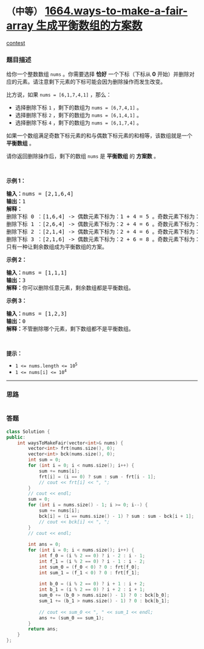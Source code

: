 # `（中等）` [1664.ways-to-make-a-fair-array 生成平衡数组的方案数](https://leetcode-cn.com/problems/ways-to-make-a-fair-array/)

[contest](https://leetcode-cn.com/contest/weekly-contest-216/problems/ways-to-make-a-fair-array/)

### 题目描述
<p>给你一个整数数组&nbsp;<code>nums</code>&nbsp;。你需要选择 <strong>恰好</strong>&nbsp;一个下标（下标从 <strong>0</strong>&nbsp;开始）并删除对应的元素。请注意剩下元素的下标可能会因为删除操作而发生改变。</p>

<p>比方说，如果&nbsp;<code>nums = [6,1,7,4,1]</code>&nbsp;，那么：</p>

<ul>
	<li>选择删除下标 <code>1</code> ，剩下的数组为&nbsp;<code>nums = [6,7,4,1]</code>&nbsp;。</li>
	<li>选择删除下标&nbsp;<code>2</code>&nbsp;，剩下的数组为&nbsp;<code>nums = [6,1,4,1]</code>&nbsp;。</li>
	<li>选择删除下标&nbsp;<code>4</code>&nbsp;，剩下的数组为&nbsp;<code>nums = [6,1,7,4]</code>&nbsp;。</li>
</ul>

<p>如果一个数组满足奇数下标元素的和与偶数下标元素的和相等，该数组就是一个 <strong>平衡数组</strong> 。</p>

<p>请你返回删除操作后，剩下的数组<em>&nbsp;</em><code>nums</code><em>&nbsp;</em>是&nbsp;<strong>平衡数组</strong> 的&nbsp;<strong>方案数</strong>&nbsp;。</p>

<p>&nbsp;</p>

<p><strong>示例 1：</strong></p>

<pre><b>输入：</b>nums = [2,1,6,4]
<b>输出：</b>1
<strong>解释：</strong>
删除下标 0 ：[1,6,4] -&gt; 偶数元素下标为：1 + 4 = 5 。奇数元素下标为：6 。不平衡。
删除下标 1 ：[2,6,4] -&gt; 偶数元素下标为：2 + 4 = 6 。奇数元素下标为：6 。平衡。
删除下标 2 ：[2,1,4] -&gt; 偶数元素下标为：2 + 4 = 6 。奇数元素下标为：1 。不平衡。
删除下标 3 ：[2,1,6] -&gt; 偶数元素下标为：2 + 6 = 8 。奇数元素下标为：1 。不平衡。
只有一种让剩余数组成为平衡数组的方案。
</pre>

<p><strong>示例 2：</strong></p>

<pre><b>输入：</b>nums = [1,1,1]
<b>输出：</b>3
<b>解释：</b>你可以删除任意元素，剩余数组都是平衡数组。
</pre>

<p><strong>示例 3：</strong></p>

<pre><b>输入：</b>nums = [1,2,3]
<b>输出：</b>0
<b>解释：</b>不管删除哪个元素，剩下数组都不是平衡数组。
</pre>

<p>&nbsp;</p>

<p><strong>提示：</strong></p>

<ul>
	<li><code>1 &lt;= nums.length &lt;= 10<sup>5</sup></code></li>
	<li><code>1 &lt;= nums[i] &lt;= 10<sup>4</sup></code></li>
</ul>


---
### 思路
```
```



### 答题
``` C++
class Solution {
public:
    int waysToMakeFair(vector<int>& nums) {
        vector<int> frt(nums.size(), 0);
        vector<int> bck(nums.size(), 0);
        int sum = 0;
        for (int i = 0; i < nums.size(); i++) {
            sum += nums[i];
            frt[i] = (i == 0) ? sum : sum - frt[i - 1];
            // cout << frt[i] << ", ";
        }
        // cout << endl;
        sum = 0;
        for (int i = nums.size() - 1; i >= 0; i--) {
            sum += nums[i];
            bck[i] = (i == nums.size() - 1) ? sum : sum - bck[i + 1];
            // cout << bck[i] << ", ";
        }
        // cout << endl;
        
        int ans = 0;
        for (int i = 0; i < nums.size(); i++) {
            int f_0 = (i % 2 == 0) ? i - 2 : i - 1;
            int f_1 = (i % 2 == 0) ? i - 1 : i - 2;
            int sum_0 = (f_0 < 0) ? 0 : frt[f_0];
            int sum_1 = (f_1 < 0) ? 0 : frt[f_1];
            
            int b_0 = (i % 2 == 0) ? i + 1 : i + 2;
            int b_1 = (i % 2 == 0) ? i + 2 : i + 1;
            sum_0 += (b_0 > nums.size() - 1) ? 0 : bck[b_0];
            sum_1 += (b_1 > nums.size() - 1) ? 0 : bck[b_1];
            
            // cout << sum_0 << ", " << sum_1 << endl;
            ans += (sum_0 == sum_1);
        }
        return ans;
    }
};
```




